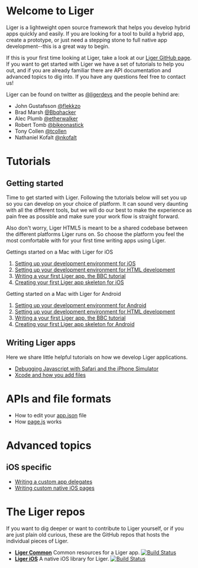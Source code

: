 # Welcome to Liger

Liger is a lightweight open source framework that helps you develop hybrid apps quickly and easily. If you are looking for a tool to build a hybrid app, create a prototype, or just need a stepping stone to full native app development--this is a great way to begin.

If this is your first time looking at Liger, take a look at our [Liger GitHub page](http://reachlocal.github.io/liger/). If you want to get started with Liger we have a set of tutorials to help you out, and if you are already familiar there are API documentation and advanced topics to dig into. If you have any questions feel free to contact us!

Liger can be found on twitter as [@ligerdevs](https://twitter.com/ligerdevs) and the people behind are:

* John Gustafsson [@flekkzo](https://twitter.com/flekkzo)
* Brad Marsh [@Bbqhacker](https://twitter.com/Bbqhacker)
* Alec Plumb [@etherwalker](https://twitter.com/etherwalker)
* Robert Tomb [@bikeonastick](https://twitter.com/bikeonastick)
* Tony Collen [@tcollen](https://twitter.com/tcollen)
* Nathaniel Kofalt [@nkofalt](https://twitter.com/nkofalt)

# Tutorials
## Getting started

Time to get started with Liger. Following the tutorials below will set you up so you can develop on your choice of platform. It can sound very daunting with all the different tools, but we will do our best to make the experience as pain free as possible and make sure your work flow is straight forward.

Also don't worry, Liger HTML5 is meant to be a shared codebase between the different platforms Liger runs on. So choose the platform you feel the most comfortable with for your first time writing apps using Liger.

Gettings started on a Mac with Liger for iOS

1. [Setting up your development environment for iOS](tutorials/1-getting-started-mac-ios.md)
1. [Setting up your development environment for HTML development](tutorials/2-getting-started-html.md)
1. [Writing a your first Liger app, the BBC tutorial](tutorials/3-liger-app-tutorial.md)
1. [Creating your first Liger app skeleton for iOS](tutorials/4-ios-skeleton.md)

Getting started on a Mac with Liger for Android

1. [Setting up your development environment for Android](tutorials/1-getting-started-mac-android.md)
1. [Setting up your development environment for HTML development](tutorials/2-getting-started-html.md)
1. [Writing a your first Liger app, the BBC tutorial](tutorials/3-liger-app-tutorial.md)
1. [Creating your first Liger app skeleton for Android](tutorials/4-android-skeleton.md)

## Writing Liger apps

Here we share little helpful tutorials on how we develop Liger applications.

* [Debugging Javascript with Safari and the iPhone Simulator](ios/debug-js.md)
* [Xcode and how you add files](ios/xcode.md)

# APIs and file formats

* How to edit your [app.json](api/app.json.md) file
* How [page.js](api/page.js.md) works

# Advanced topics

## iOS specific

* [Writing a custom app delegates](ios/app-delegate.md)
* [Writing custom native iOS pages](ios/custom-pages.md)

# The Liger repos

If you want to dig deeper or want to contribute to Liger yourself, or if you are just plain old curious, these are the GitHub repos that hosts the individual pieces of Liger.

- **[Liger Common](https://github.com/reachlocal/liger-common)** Common resources for a Liger app. [![Build Status](https://api.travis-ci.org/reachlocal/liger-common.png)](https://travis-ci.org/reachlocal/liger-common)
- **[Liger iOS](https://github.com/reachlocal/liger-ios)** A native iOS library for Liger. [![Build Status](https://api.travis-ci.org/reachlocal/liger-ios.png)](https://travis-ci.org/reachlocal/liger-ios)
